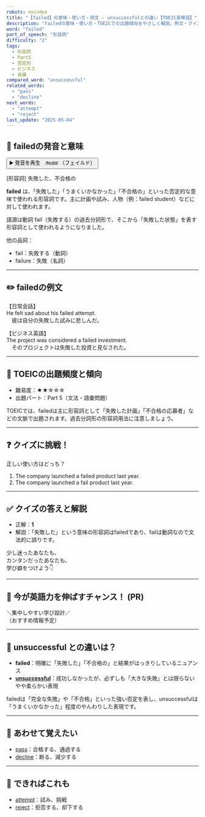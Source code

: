 ```yaml
---
robots: noindex
title: "【failed】の意味・使い方・例文 ― unsuccessfulとの違い【TOEIC英単語】"
description: "failedの意味・使い方・TOEICでの出題傾向をやさしく解説。例文・クイズ付きでunsuccessfulとの違いもわかりやすく学べます。"
word: "failed"
part_of_speech: "形容詞"
difficulty: "2"
tags:
  - 形容詞
  - Part5
  - 否定的
  - ビジネス
  - 会議
compared_word: "unsuccessful"
related_words:
  - "pass"
  - "decline"
next_words:
  - "attempt"
  - "reject"
last_update: "2025-05-04"
---
```


## 🔰 failedの発音と意味

<button class="play-audio" onclick="playTTS('failed')">
  <span class="play-audio-main">
    ▶️ 発音を再生　/feɪld/
  </span>
  <span class="play-audio-sub">
    （フェイルド）
  </span>
</button>

[形容詞] 失敗した、不合格の

**failed** は、「失敗した」「うまくいかなかった」「不合格の」といった否定的な意味で使われる形容詞です。主に計画や試み、人物（例：failed student）などに対して使われます。

語源は動詞 fail（失敗する）の過去分詞形で、そこから「失敗した状態」を表す形容詞として使われるようになりました。

他の品詞：  
- fail：失敗する（動詞）
- failure：失敗（名詞）

---

## ✏️ failedの例文

【日常会話】  
He felt sad about his failed attempt.  
　彼は自分の失敗した試みに悲しんだ。

【ビジネス英語】  
The project was considered a failed investment.  
　そのプロジェクトは失敗した投資と見なされた。

---

## 🎯 TOEICの出題頻度と傾向

- 難易度：★★☆☆☆
- 出題パート：Part 5（文法・語彙問題）

TOEICでは、failedは主に形容詞として「失敗した計画」「不合格の応募者」などの文脈で出題されます。過去分詞形の形容詞用法に注意しましょう。

---

## ❓ クイズに挑戦！

正しい使い方はどっち？

1. The company launched a failed product last year.  
2. The company launched a fail product last year.

---

## ✅ クイズの答えと解説

- 正解：**1**
- 解説：「失敗した」という意味の形容詞はfailedであり、failは動詞なので文法的に誤りです。

少し迷ったあなたも、  
カンタンだったあなたも、  
学び癖をつけよう👇️

---

## 🚀 今が英語力を伸ばすチャンス！ (PR)

<div class="info-center">
＼集中しやすい学び設計／<br>  
（おすすめ情報予定）
</div>

---

## 🤔  unsuccessful との違いは？

- **failed**：明確に「失敗した」「不合格の」と結果がはっきりしているニュアンス
- **[unsuccessful](/word/unsuccessful/)**：成功しなかったが、必ずしも「大きな失敗」とは限らないやや柔らかい表現

failedは「完全な失敗」や「不合格」といった強い否定を表し、unsuccessfulは「うまくいかなかった」程度のやんわりした表現です。

---

## 🧩 あわせて覚えたい

- [pass](/word/pass/)：合格する、通過する
- [decline](/word/decline/)：断る、減少する

---

## 📖 できればこれも

- [attempt](/word/attempt/)：試み、挑戦
- [reject](/word/reject/)：拒否する、却下する

<!-- cvid: aid28_bid38 -->
